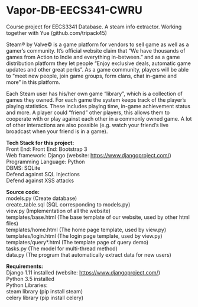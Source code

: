 # Vapor-DB-EECS341-CWRU
Course project for EECS3341 Database. A steam info extractor. Working together with Yue (github.com/tripack45)  

Steam® by Valve© is a game platform for vendors to sell game as well as a gamer’s
community. It’s official website claim that “We have thousands of games from Action to Indie
and everything in-between.” and as a game distribution platform they let people “Enjoy exclusive
deals, automatic game updates and other great perks”. As a game community, players will be
able to “meet new people, join game groups, form clans, chat in-game and more” in this
platform.  

Each Steam user has his/her own game “library”, which is a collection of games they owned.
For each game the system keeps track of the player’s playing statistics. These includes playing
time, in-game achievement status and more. A player could “friend” other players, this allows
them to cooperate with or play against each other in a commonly owned game. A lot of other
interactions are also possible (e.g. watch your friend’s live broadcast when your friend is in a
game).  

**Tech Stack for this project:**  
Front End: Front End: Bootstrap 3  
Web framework: Django (website: https://www.djangoproject.com/)  
Programming Language: Python  
DBMS: SQLite  
  Defend against SQL Injections  
  Defend against XSS attacks  
  
**Source code:**  
models.py (Create database)  
create_table.sql (SQL corresponding to models.py)  
view.py (Implementation of all the website)  
templates/base.html (The base template of our website, used by other html files)  
templates/home.html (The home page template, used by view.py)  
templates/login.html (The login page template, used by view.py)  
templates/query*.html (The template page of query demo)  
tasks.py (The model for multi-thread method)  
data.py (The program that automatically extract data for new users)  

**Requirements:**  
Django 1.11 installed (website: https://www.djangoproject.com/)  
Python 3.5 installed  
Python Libraries:  
  steam library (pip install steam)  
  celery library (pip install celery)  
